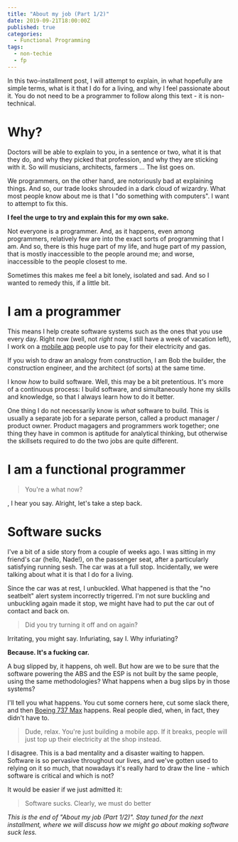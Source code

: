 ```yaml
---
title: "About my job (Part 1/2)"
date: 2019-09-21T18:00:00Z
published: true
categories:
  - Functional Programming
tags:
  - non-techie
  - fp
---
```


In this two-installment post, I will attempt to explain, in what hopefully are simple terms, what is it that I do for a living, and why I feel passionate about it. You do not need to be a programmer to follow along this text - it is non-technical.

# Why?

Doctors will be able to explain to you, in a sentence or two, what it is that they do, and why they picked that profession, and why they are sticking with it. So will musicians, architects, farmers ... The list goes on.

We programmers, on the other hand, are notoriously bad at explaining things. And so, our trade looks shrouded in a dark cloud of wizardry. What most people know about me is that I "do something with computers". I want to attempt to fix this.

**I feel the urge to try and explain this for my own sake.**

Not everyone is a programmer. And, as it happens, even among programmers, relatively few are into the exact sorts of programming that I am.
And so, there is this huge part of my life, and huge part of my passion, that is mostly inaccessible to the people around me; and worse,  inaccessible to the people closest to me.

Sometimes this makes me feel a bit lonely, isolated and sad. And so I wanted to remedy this, if a little bit.

# I am a programmer

This means I help create software systems such as the ones that you use every day. Right now (well, not *right* now, I still have a week of vacation left), I work on a [mobile app](https://www.boostpower.co.uk) people use to pay for their electricity and gas.

If you wish to draw an analogy from construction, I am Bob the builder, the construction engineer, and the architect (of sorts) at the same time.

I know *how* to build software. Well, this may be a bit pretentious. It's more of a continuous process: I build software, and simultaneously hone my skills and knowledge, so that I always learn how to do it better.

One thing I do not necessarily know is *what* software to build. This is usually a separate job for a separate person, called a product manager / product owner. Product magagers and programmers work together; one thing they have in common is aptitude for analytical thinking, but otherwise the skillsets required to do the two jobs are quite different.
 

# I am a functional programmer

> You're a what now?

, I hear you say. Alright, let's take a step back.

# Software sucks

I've a bit of a side story from a couple of weeks ago. I was sitting in my friend's car (hello, Nade!), on the passenger seat, after a particularly satisfying running sesh. The car was at a full stop. Incidentally, we were talking about what it is that I do for a living.

Since the car was at rest, I unbuckled. What happened is that the "no seatbelt" alert system incorrectly trigerred. I'm not sure buckling and unbuckling again made it stop, we might have had to put the car out of contact and back on.

> Did you try turning it off and on again?

Irritating, you might say. Infuriating, say I. Why infuriating?

**Because. It's a fucking car.**

A bug slipped by, it happens, oh well. But how are we to be sure that the software powering the ABS and the ESP is not built by the same people, using the same methodologies? What happens when a bug slips by in those systems?

I'll tell you what happens. You cut some corners here, cut some slack there, and then [Boeing 737 Max](https://en.wikipedia.org/wiki/Boeing_737_MAX_groundings) happens. Real people died, when, in fact, they didn't have to.

> Dude, relax. You're just building a mobile app. If it breaks, people will just top up their electricity at the shop instead.

I disagree. This is a bad mentality and a disaster waiting to happen.
Software is so pervasive throughout our lives, and we've gotten used to relying on it so much, that nowadays it's really hard to draw the line - which software is critical and which is not?

It would be easier if we just admitted it:

> Software sucks. Clearly, we must do better


*This is the end of  "About my job (Part 1/2)". Stay tuned for the next installment, where we will discuss how we might go about making software suck less.*


